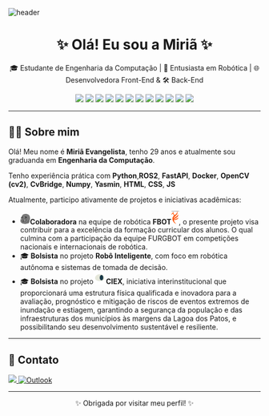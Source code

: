 ![header](https://capsule-render.vercel.app/api?type=waving&color=gradient&height=200&section=header&text=Seja%20Bem-vindo(a)!%20✨&fontSize=40&animation=twinkling&fontAlignY=35)





<h1 align="center">✨ Olá! Eu sou a Miriã ✨</h1>

<p align="center">
  🎓 Estudante de Engenharia da Computação | 🤖 Entusiasta em Robótica | 🌐 Desenvolvedora Front-End & 🛠️ Back-End 
</p>

<p align="center">
  <img src="https://img.shields.io/badge/Python-3670A0?style=for-the-badge&logo=python&logoColor=white"/>
  <img src="https://img.shields.io/badge/ROS2-22314E?style=for-the-badge&logo=ros&logoColor=white"/>
  <img src="https://img.shields.io/badge/FastAPI-009688?style=for-the-badge&logo=fastapi&logoColor=white"/>
  <img src="https://img.shields.io/badge/Docker-2496ED?style=for-the-badge&logo=docker&logoColor=white"/>
  <img src="https://img.shields.io/badge/Node.js-6E57E0?style=for-the-badge&logo=node.js&logoColor=white"/>
  <img src="https://img.shields.io/badge/OpenCV-5C3EE8?style=for-the-badge&logo=opencv&logoColor=white"/>
  <img src="https://img.shields.io/badge/Numpy-4D77CF?style=for-the-badge&logo=numpy&logoColor=white"/>
  <img src="https://img.shields.io/badge/CvBridge-orange?style=for-the-badge"/>
  <img src="https://img.shields.io/badge/HTML5-FF6F61?style=for-the-badge&logo=html5&logoColor=white"/>
  <img src="https://img.shields.io/badge/CSS3-264de4?style=for-the-badge&logo=css3&logoColor=white"/>
  <img src="https://img.shields.io/badge/JavaScript-f7df1e?style=for-the-badge&logo=javascript&logoColor=black"/>
  <img src="https://img.shields.io/badge/Yasmin-purple?style=for-the-badge"/>
</p>

---

## 🙋‍♀️ Sobre mim

Olá! Meu nome é **Miriã Evangelista**, tenho 29 anos e atualmente sou graduanda em **Engenharia da Computação**.  

Tenho experiência prática com **Python**,**ROS2**, **FastAPI**, **Docker**, **OpenCV (cv2)**, **CvBridge**, **Numpy**, **Yasmin**, **HTML**, **CSS**, **JS**

Atualmente, participo ativamente de projetos e iniciativas acadêmicas:

- <img src="./assets/robo_sem_fundo.png" alt="Robo" height="20"/>**Colaboradora** na equipe de robótica **FBOT**<img src="./assets/logo_sem_fundo.png" alt="FBOT Logo" width="15"/>, o presente projeto visa contribuir para a excelência da formação curricular dos alunos. O qual culmina com a participação da equipe FURGBOT em competições nacionais e internacionais de robótica.
- 🎓 **Bolsista** no projeto **Robô Inteligente**, com foco em robótica autônoma e sistemas de tomada de decisão.  
- 🎓 **Bolsista** no projeto<img src="https://raw.githubusercontent.com/nebulosaorion/nebulosaorion/main/assets/ciex.png" alt="Ciex" height="25"/>**CIEX**, iniciativa interinstitucional que proporcionará uma estrutura física qualificada e inovadora para a avaliação, prognóstico e mitigação de riscos de eventos extremos de inundação e estiagem, garantindo a segurança da população e das infraestruturas dos municípios às margens da Lagoa dos Patos, e possibilitando seu desenvolvimento sustentável e resiliente.

 
---

## 🤝 **Contato**

<p>
  <a href="https://www.linkedin.com/in/miri%C3%A3-evangelista/" target="_blank">
    <img src="https://img.shields.io/badge/LinkedIn-blue?style=for-the-badge&logo=linkedin&logoColor=white"/>
  </a>
  <a href="mailto:evangelista@furg.br">
    <img src="https://img.shields.io/badge/Outlook-0078D4?style=for-the-badge&logo=microsoft-outlook&logoColor=white" alt="Outlook"/>
  </a>
</p>

---

<p align="center">✨ Obrigada por visitar meu perfil! ✨</p>
